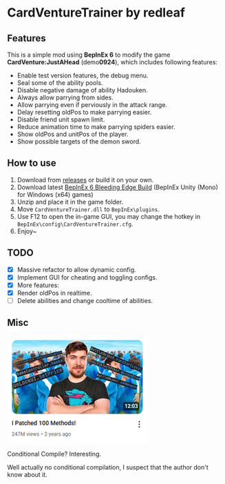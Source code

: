 # CardVentureTrainer by redleaf

## Features

This is a simple mod using **BepInEx 6** to modify the game **CardVenture:JustAHead** (demo**0924**), which includes following features:

* Enable test version features, the debug menu.
* Seal some of the ability pools.
* Disable negative damage of ability Hadouken.
* Always allow parrying from sides.
* Allow parrying even if perviously in the attack range.
* Delay resetting oldPos to make parrying easier.
* Disable friend unit spawn limit.
* Reduce animation time to make parrying spiders easier.
* Show oldPos and unitPos of the player.
* Show possible targets of the demon sword.

## How to use

1. Download from [releases](https://github.com/redleaf1221/CardVentureTrainer/releases/latest) or build it on your own.
2. Download latest [BepInEx 6 Bleeding Edge Build](https://builds.bepinex.dev/projects/bepinex_be) (BepInEx Unity (Mono) for Windows (x64) games)
3. Unzip and place it in the game folder.
4. Move `CardVentureTrainer.dll` to `BepInEx\plugins`.
5. Use F12 to open the in-game GUI, you may change the hotkey in `BepInEx\config\CardVentureTrainer.cfg`.
6. Enjoy~

## TODO

- [x] Massive refactor to allow dynamic config.
- [x] Implement GUI for cheating and toggling configs.
- [x] More features:
- [x] Render oldPos in realtime.
- [ ] Delete abilities and change cooltime of abilities.

## Misc

<img src="misc/I Patched 100 Methods.png">

Conditional Compile? Interesting.

Well actually no conditional compilation, I suspect that the author don't know about it.
